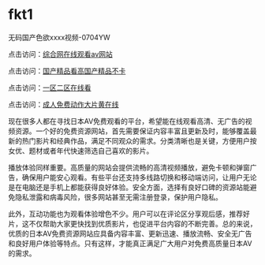 # fkt1
无码国产色欲xxxx视频-0704YW

点击访问：<a href="https://tfda.pages.dev/">综合网在线观看av网站</a>

点击访问：<a href="https://bsdf-5f5.pages.dev/">国产精品看高国产精品不卡</a>

点击访问：<a href="https://cfad.pages.dev/">一区二区在线看</a>

点击访问：<a href="https://gfd-5xg.pages.dev/">成人免费动作大片黄在线</a>

现在很多人都在寻找日本AV免费观看的平台，希望能在线观看高清、无广告的视频资源。一个好的免费资源网站，首先需要保证内容丰富且更新及时，能够覆盖最新的热门影片和经典作品，满足不同观众的需求。分类清晰也是关键，方便用户按女优、题材或者年代快速筛选自己喜欢的影片。

播放体验同样重要。高质量的网站会提供流畅的高清视频播放，避免卡顿和弹窗广告，确保用户能安心观看。有些平台还支持多线路切换和移动端访问，让用户无论是在电脑还是手机上都能获得良好体验。安全方面，选择有良好口碑的资源站能避免隐私泄露和病毒风险，很多网站甚至无需注册登录，保护用户隐私。

此外，互动功能也为观看体验增色不少。用户可以在评论区分享观后感，推荐好片，这不仅帮助大家更快找到优质影片，也促进平台内容的不断完善。总的来说，优质的日本AV免费资源网站应具备内容丰富、更新迅速、播放流畅、安全无广告和良好用户体验等特点。只有这样，才能真正满足广大用户对免费高质量日本AV的需求。

<span style="display:none;">[Canonical link]( https://github.com/fkt20250704/fkt1）</span>

